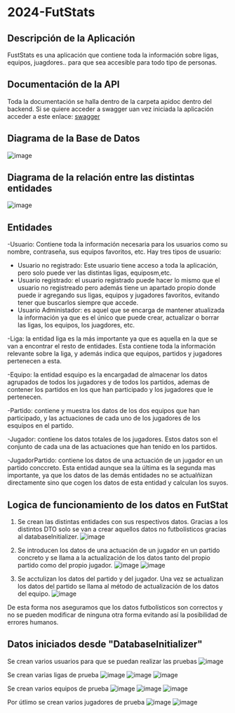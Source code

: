 # 2024-FutStats

## Descripción de la Aplicación 

FustStats es una aplicación que contiene toda la información sobre ligas, equipos, juagdores.. para que sea accesible para todo tipo de personas.

## Documentación de la API 
Toda la documentación se halla dentro de la carpeta apidoc dentro del backend. Si se quiere acceder a swagger uan vez iniciada la aplicación acceder a este enlace: <a href ="http://localhost:8443/swagger-ui/index.html" > swagger </a>

## Diagrama de la Base de Datos
![image](https://github.com/user-attachments/assets/18836056-04f0-482e-81ae-24fbe5379400)

## Diagrama de la relación entre las distintas entidades
![image](https://github.com/user-attachments/assets/565050fc-ce17-45a5-8c46-21b6586ab3ef)

## Entidades

-Usuario: Contiene toda la información necesaria para los usuarios como su nombre, contraseña, sus equipos favoritos, etc. Hay tres tipos de usuario:
  - Usuario no registrado: Este usuario tiene acceso a toda la aplicación, pero solo puede ver las distintas ligas, equiposm,etc.
  - Usuario registrado: el usuario registrado puede hacer lo mismo que el usuario no registreado pero además tiene un apartado propio donde puede ir agregando sus ligas, equipos y jugadores favoritos, evitando tener que buscarlos siempre que accede.
  - Usuario Administador: es aquel que se encarga de mantener atualizada la información ya que es el único que puede crear, actualizar o borrar las ligas, los equipos, los juagdores, etc.
    
-Liga: la entidad liga es la más importante ya que es aquella en la que se van a encontrar el resto de entidades. Esta contiene toda la información relevante sobre la liga, y además indica que equipos, partidos y jugadores pertenecen a esta.

-Equipo: la entidad esquipo es la encargadad de almacenar los datos agrupados de todos los jugadores y de todos los partidos, ademas de contener los partidos en los que han participado y los jugadores que le pertenecen.

-Partido: contiene y muestra los datos de los dos equipos que han participado, y las actuaciones de cada uno de los jugadores de los esquipos en el partido.

-Jugador: contiene los datos totales de los jugadores. Estos datos son el conjunto de cada una de las actuaciones que han tenido en los partidos.

-JugadorPartido: contiene los datos de una actuación de un jugador en un partido conccreto. Esta entidad aunque sea la última es la segunda mas importante, ya que los datos de las demás entidades no se actualñizan directamente sino que cogen los datos de esta entidad y calculan los suyos.

## Logica de funcionamiento de los datos en FutStat

1. Se crean las distintas entidades con sus respectivos datos. Gracias a los distintos DTO solo se van a crear aquellos datos no futbolísticos gracias al databaseInitializer.
![image](https://github.com/user-attachments/assets/e3cfe23d-9709-4a78-9ee7-7978d92d6331)

2. Se introducen los datos de una actuación de un jugador en un partido concreto y se llama a la actualización de los datos tanto del propio partido como del propio jugador.
![image](https://github.com/user-attachments/assets/6609ed3f-5a84-42ff-b5ae-a411b171b1ed)
![image](https://github.com/user-attachments/assets/531cfe2b-9e46-428d-9d19-62cb02e4ec4f)

3. Se acctulizan los datos del partido y del jugador. Una vez se actualizan los datos del partido se llama al método de actualización de los datos del equipo.
![image](https://github.com/user-attachments/assets/b4208666-ed93-4b98-94a1-8bc0d387e226)

De esta forma nos aseguramos que los datos futbolísticos son correctos y no se pueden modificar de ninguna otra forma evitando así la posibilidad de errores humanos.

## Datos iniciados desde "DatabaseInitializer"

Se crean varios usuarios para que se puedan realizar las pruebas 
![image](https://github.com/user-attachments/assets/84620595-ea5a-4854-98a0-cb6749e8ee0a)

Se crean varias ligas de prueba
![image](https://github.com/user-attachments/assets/f4ac9736-5f54-4c89-b9e3-b076df20b8a4)
![image](https://github.com/user-attachments/assets/d9af2e8f-1400-462b-8780-f2a6ea67f155)
![image](https://github.com/user-attachments/assets/023a6bdb-8469-4ffd-bd97-7426b24c9815)

Se crean varios equipos de prueba
![image](https://github.com/user-attachments/assets/bfc4038f-2172-40c9-a418-03b9281d6d9c)
![image](https://github.com/user-attachments/assets/768c80c6-72b0-4ce0-a554-d149d37e0b3c)
![image](https://github.com/user-attachments/assets/391670bb-f52d-4fe2-9720-6af14752adaa)

Por útlimo se crean varios jugadores de prueba
![image](https://github.com/user-attachments/assets/21a5d359-9177-44d4-91bc-2863b386678a)
![image](https://github.com/user-attachments/assets/0aae529d-04fb-4131-97eb-3bb3b051143d)















   
